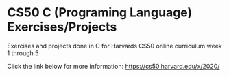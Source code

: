 # CS50 C (Programing Language) Exercises/Projects
Exercises and projects done in C for Harvards CS50 online curriculum week 1 through 5

Click the link below for more information:
https://cs50.harvard.edu/x/2020/
